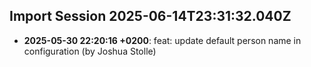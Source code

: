 
## Import Session 2025-06-14T23:31:32.040Z

- **2025-05-30 22:20:16 +0200**: feat: update default person name in configuration (by Joshua Stolle)
